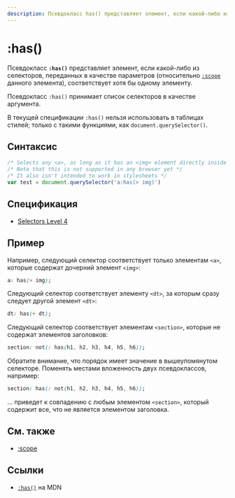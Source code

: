 ```yaml
---
description: Псевдокласс has() представляет элемент, если какой-либо из селекторов, переданных в качестве параметров, соответствует хотя бы одному элементу
---
```


# :has()

Псевдокласс **`:has()`** представляет элемент, если какой-либо из селекторов, переданных в качестве параметров (относительно [`:scope`](scope.md) данного элемента), соответствует хотя бы одному элементу.

Псевдокласс `:has()` принимает список селекторов в качестве аргумента.

В текущей спецификации `:has()` нельзя использовать в таблицах стилей; только с такими функциями, как `document.querySelector()`.

## Синтаксис

```js
/* Selects any <a>, as long as it has an <img> element directly inside it  */
/* Note that this is not supported in any browser yet */
/* It also isn't intended to work in stylesheets */
var test = document.querySelector('a:has(> img)')
```

## Спецификация

- [Selectors Level 4](https://drafts.csswg.org/selectors-4/#relational)

## Пример

Например, следующий селектор соответствует только элементам `<a>`, которые содержат дочерний элемент `<img>`:

```css
a: has(> img);
```

Следующий селектор соответствует элементу `<dt>`, за которым сразу следует другой элемент `<dt>`:

```css
dt: has(+ dt);
```

Следующий селектор соответствует элементам `<section>`, которые не содержат элементов заголовков:

```css
section: not(: has(h1, h2, h3, h4, h5, h6));
```

Обратите внимание, что порядок имеет значение в вышеупомянутом селекторе. Поменять местами вложенность двух псевдоклассов, например:

```css
section: has(: not(h1, h2, h3, h4, h5, h6));
```

... приведет к совпадению с любым элементом `<section>`, который содержит все, что не является элементом заголовка.

## См. также

- [:scope](scope.md)

## Ссылки

- [`:has()`](https://developer.mozilla.org/en-US/docs/Web/CSS/:has) на MDN
